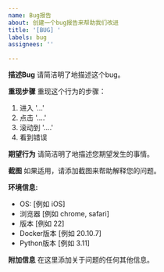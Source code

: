 ```yaml
---
name: Bug报告
about: 创建一个bug报告来帮助我们改进
title: '[BUG] '
labels: bug
assignees: ''

---
```


**描述Bug**
请简洁明了地描述这个bug。

**重现步骤**
重现这个行为的步骤：
1. 进入 '...'
2. 点击 '....'
3. 滚动到 '....'
4. 看到错误

**期望行为**
请简洁明了地描述您期望发生的事情。

**截图**
如果适用，请添加截图来帮助解释您的问题。

**环境信息:**
 - OS: [例如 iOS]
 - 浏览器 [例如 chrome, safari]
 - 版本 [例如 22]
 - Docker版本 [例如 20.10.7]
 - Python版本 [例如 3.11]

**附加信息**
在这里添加关于问题的任何其他信息。
